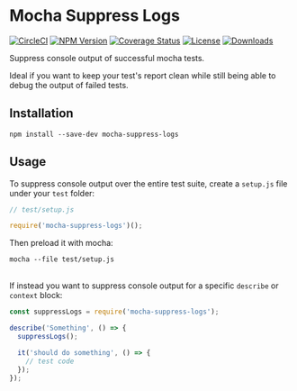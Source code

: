 # Mocha Suppress Logs

[![CircleCI][circleci-image]][circleci-url]
[![NPM Version][npm-image]][npm-url]
[![Coverage Status][coveralls-image]][coveralls-url]
[![License][license-image]][license-url]
[![Downloads][downloads-image]][downloads-url]


Suppress console output of successful mocha tests.

Ideal if you want to keep your test's report clean while still being able to debug the output of failed tests.

## Installation

```
npm install --save-dev mocha-suppress-logs
```

## Usage

To suppress console output over the entire test suite, create a `setup.js` file under your `test` folder:

```javascript
// test/setup.js

require('mocha-suppress-logs')();
```

Then preload it with mocha:

```
mocha --file test/setup.js
```

\
If instead you want to suppress console output for a specific `describe` or `context` block:


```javascript
const suppressLogs = require('mocha-suppress-logs');

describe('Something', () => {
  suppressLogs();

  it('should do something', () => {
    // test code
  });
});
```

[circleci-image]: https://circleci.com/gh/AleG94/mocha-suppress-logs.svg?style=svg
[circleci-url]: https://circleci.com/gh/AleG94/mocha-suppress-logs
[coveralls-image]: https://coveralls.io/repos/github/AleG94/mocha-suppress-logs/badge.svg?branch=master
[coveralls-url]: https://coveralls.io/github/AleG94/mocha-suppress-logs?branch=master
[npm-image]: https://img.shields.io/npm/v/mocha-suppress-logs.svg
[npm-url]: https://npmjs.org/package/mocha-suppress-logs
[license-image]: https://img.shields.io/npm/l/mocha-suppress-logs.svg
[license-url]: https://github.com/AleG94/mocha-suppress-logs/blob/master/LICENSE
[downloads-image]: https://img.shields.io/npm/dt/mocha-suppress-logs
[downloads-url]: https://npmjs.org/package/mocha-suppress-logs
